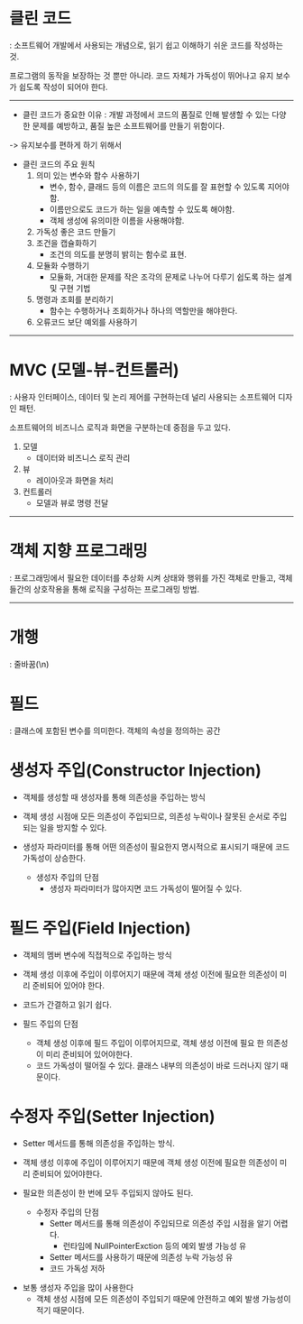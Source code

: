 # 클린 코드
: 소프트웨어 개발에서 사용되는 개념으로, 읽기 쉽고 이해하기 쉬운 코드를 작성하는 것.

프로그램의 동작을 보장하는 것 뿐만 아니라. 코드 자체가 가독성이 뛰어나고 유지 보수가 쉽도록 
작성이 되어야 한다.

---

* 클린 코드가 중요한 이유
    : 개발 과정에서 코드의 품질로 인해 발생할 수 있는 다양한 문제를 예방하고, 
    품질 높은 소프트웨어를 만들기 위함이다.

-> 유지보수를 편하게 하기 위해서

* 클린 코드의 주요 원칙
  1. 의미 있는 변수와 함수 사용하기
     - 변수, 함수, 클래드 등의 이름은 코드의 의도를 잘 표현할 수 있도록 지어야함.
     - 이름만으로도 코드가 하는 일을 예측할 수 있도록 해야함.
     - 객체 생성에 유의미한 이름을 사용해야함.
  2. 가독성 좋은 코드 만들기
  3. 조건을 캡슐화하기
     - 조건의 의도를 분명히 밝히는 함수로 표현.
  4. 모듈화 수행하기
     - 모듈화, 거대한 문제를 작은 조각의 문제로 나누어 다루기 쉽도록 하는 설계 및 구현 기법
  5. 명령과 조회를 분리하기
     - 함수는 수행하거나 조회하거나 하나의 역할만을 해야한다.
  6. 오류코드 보단 예외를 사용하기

---

# MVC (모델-뷰-컨트롤러)
: 사용자 인터페이스, 데이터 및 논리 제어를 구현하는데 널리 사용되는 소프트웨어 디자인 패턴.

소프트웨어의 비즈니스 로직과 화면을 구분하는데 중점을 두고 있다. 

1. 모델  
   - 데이터와 비즈니스 로직 관리
2. 뷰
   - 레이아웃과 화면을 처리
3. 컨트롤러
   - 모델과 뷰로 명령 전달

---

# 객체 지향 프로그래밍
: 프로그래밍에서 필요한 데이터를 추상화 시켜 상태와 행위를 가진 객체로 만들고, 
객체들간의 상호작용을 통해 로직을 구성하는 프로그래밍 방법.

---
# 개행
: 줄바꿈(\n)

# 필드
: 클래스에 포함된 변수를 의미한다. 객체의 속성을 정의하는 공간

# 생성자 주입(Constructor Injection)
- 객체를 생성할 때 생성자를 통해 의존성을 주입하는 방식
- 객체 생성 시점애 모든 의존성이 주입되므로, 의존성 누락이나 잘못된 순서로 주입되는 일을 방지할 수 있다.
- 생성자 파라미터를 통해 어떤 의존성이 필요한지 명시적으로 표시되기 때문에 코드 가독성이 상승한다.

    - 생성자 주입의 단점
      - 생성자 파라미터가 많아지면 코드 가독성이 떨어질 수 있다.

# 필드 주입(Field Injection)
  - 객체의 멤버 변수에 직접적으로 주입하는 방식
  - 객체 생성 이후에 주입이 이루어지기 때문에 객체 생성 이전에 필요한
    의존성이 미리 준비되어 있어야 한다.
  - 코드가 간결하고 읽기 쉽다.
    
  - 필드 주입의 단점
    - 객체 생성 이후에 필드 주입이 이루어지므로, 객체 생성 이전에 필요
      한 의존성이 미리 준비되어 있어야한다.
    - 코드 가독성이 떨어질 수 있다.
        클래스 내부의 의존성이 바로 드러나지 않기 때문이다.

# 수정자 주입(Setter Injection)
- Setter 메서드를 통해 의존성을 주입하는 방식.
- 객체 생성 이후에 주입이 이루어지기 때문에 객체 생성 이전에 필요한 의존성이 미리 준비되어 있어야한다.
- 필요한 의존성이 한 번에 모두 주입되지 않아도 된다.

    - 수정자 주입의 단점
      - Setter 메서드를 통해 의존성이 주입되므로 의존성 주입 시점을 알기 어렵다.
        - 런타임에 NullPointerExction 등의 예외 발생 가능성 유
      - Setter 메서드를 사용하기 때문에 의존성 누락 가능성 유
      - 코드 가독성 저하
      
* 보통 생성자 주입을 많이 사용한다
  - 객체 생성 시점에 모든 의존성이 주입되기 때문에 안전하고 예외 발생 가능성이 적기 때문이다.